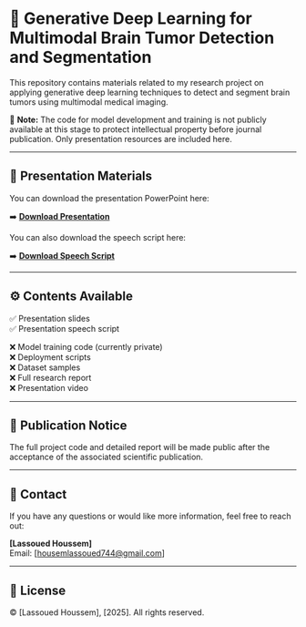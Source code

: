 # 🧠 Generative Deep Learning for Multimodal Brain Tumor Detection and Segmentation

This repository contains materials related to my research project on applying generative deep learning techniques to detect and segment brain tumors using multimodal medical imaging.

🚧 **Note:** The code for model development and training is not publicly available at this stage to protect intellectual property before journal publication. Only presentation resources are included here.

---

## 🎤 Presentation Materials

You can download the presentation PowerPoint here:

➡️ [**Download Presentation**](./docs/Presentation.pptx)

You can also download the speech script here:

➡️ [**Download Speech Script**](./docs/speech.txt)

---

## ⚙️ Contents Available

✅ Presentation slides  
✅ Presentation speech script  

❌ Model training code (currently private)  
❌ Deployment scripts  
❌ Dataset samples  
❌ Full research report  
❌ Presentation video

---

## 📢 Publication Notice

The full project code and detailed report will be made public after the acceptance of the associated scientific publication.

---

## 📧 Contact

If you have any questions or would like more information, feel free to reach out:

**[Lassoued Houssem]**  
Email: [housemlassoued744@gmail.com]  

---

## 📝 License

© [Lassoued Houssem], [2025]. All rights reserved.

